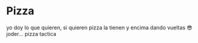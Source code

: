 # Pizza
<p>yo doy lo que quieren, si quieren pizza la tienen y encima dando vueltas 😎 joder... pizza tactica</p>
